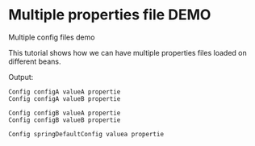 
# Multiple properties file DEMO  
Multiple config files demo   
  
  This tutorial shows how we can have multiple properties files loaded on different beans.

  
 Output:
 
    Config configA valueA propertie
    Config configA valueB propertie
    
    Config configB valueA propertie
    Config configB valueB propertie
    
    Config springDefaultConfig valuea propertie